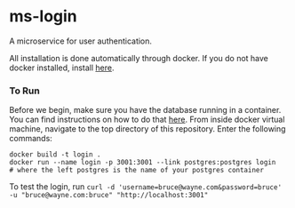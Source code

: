 # ms-login
A microservice for user authentication.

All installation is done automatically through docker. If you do not have docker installed, install [here](https://docs.docker.com/engine/installation/).

### To Run
Before we begin, make sure you have the database running in a container. You can find instructions on how to do that [here](https://github.com/Molecular-Playground/databaes). From inside docker virtual machine, navigate to the top directory of this repository. Enter the following commands:
```
docker build -t login .
docker run --name login -p 3001:3001 --link postgres:postgres login
# where the left postgres is the name of your postgres container
```
To test the login, run ```curl -d 'username=bruce@wayne.com&password=bruce' -u "bruce@wayne.com:bruce" "http://localhost:3001"```
